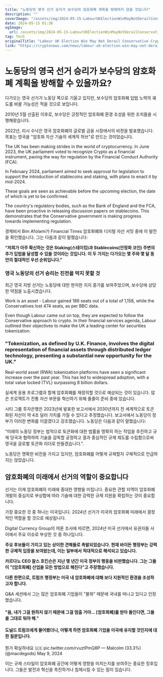 ```yaml
---
title: "노동당의 영국 선거 승리가 보수당의 암호화폐 계획을 방해하지 않을 것입니다"
description: ""
coverImage: "/assets/img/2024-05-15-LabourUKElectionWinMayNotDerailConservativeCryptoPlans_thumbnail.png"
date: 2024-05-15 01:38
ogImage: 
  url: /assets/img/2024-05-15-LabourUKElectionWinMayNotDerailConservativeCryptoPlans_thumbnail.png
tag: Tech
originalTitle: "Labour UK Election Win May Not Derail Conservative Crypto Plans"
link: "https://cryptonews.com/news/labour-uk-election-win-may-not-derail-conservative-crypto-plans.htm"
---
```



# 노동당의 영국 선거 승리가 보수당의 암호화폐 계획을 방해할 수 있을까요?

다가오는 영국 선거가 노동당 쪽으로 기울고 있지만, 보수당의 암호화폐 입법 노력의 궤도를 바꿀 가능성은 적을 것으로 보입니다.

2010년 5월 선출된 이후로, 보수당은 긍정적인 암호화폐 환경 조성을 위한 조치들을 시행해왔습니다.

2022년, 리시 수낙은 영국 암호화폐의 글로벌 금융 시장에서의 비젼을 발표했습니다. 목표는 영국을 "암호화 자산 기술의 세계적 허브"로 만드는 것이었습니다.



The UK has been making strides in the world of cryptocurrency. In June 2023, the UK parliament voted to recognize Crypto as a financial instrument, paving the way for regulation by the Financial Conduct Authority (FCA).

In February 2024, parliament aimed to seek approval for legislation to support the introduction of stablecoins and staking, with plans to enact it by mid-2024.

These goals are seen as achievable before the upcoming election, the date of which is yet to be confirmed.

The country's regulatory bodies, such as the Bank of England and the FCA, have been proactive in releasing discussion papers on stablecoins. This demonstrates that the Conservative government is making progress towards implementing regulation.



경제비서 Bim Afolami가 Financial Times 암호화폐와 디지털 자산 서밋 중에 이 발전을 확인했습니다. 그는 다음과 같이 말했습니다:

**“저희가 아주 확신하는 것은 Staking(스테이킹)과 Stablecoins(안정화 코인) 주변의 추가 입법을 달성할 수 있을 것이라는 것입니다. 이 두 가지는 다가오는 몇 주와 몇 달 동안의 절대적인 우선 순위입니다.”**

### 영국 노동당의 선거 승리는 진전을 막지 못할 것

최근 영국 지방 선거는 노동당에 대한 현저한 지지 증가를 보여주었으며, 보수당에 상당한 약점을 노출시켰습니다.



Work is an asset - Labour gained 186 seats out of a total of 1,158, while the Conservatives lost 474 seats, as per BBC data.

Even though Labour came out on top, they are expected to follow the Conservative approach to crypto. In their financial services agenda, Labour outlined their objectives to make the UK a leading center for securities tokenization.

### "Tokenization, as defined by U.K. Finance, involves the digital representation of financial assets through distributed ledger technology, presenting a substantial new opportunity for the UK."

Real-world asset (RWA) tokenization platforms have seen a significant increase over the past year. This has led to widespread adoption, with a total value locked (TVL) surpassing 8 billion dollars.



실세계 응용 프로그램과 함께 암호화폐를 재정의할 것으로 예상되는 것이 있습니다. 많은 프로젝트가 전통 자산 부문을 혁신하기 위해 줄줄이 준비 중에 있습니다.

시티 그룹 투자은행은 2023년에 발표한 보고서에서 2030년까지 전 세계적으로 토큰화된 자산이 약 4조 달러 가치를 가질 수 있다고 추정했습니다. 보고서에서 노동당이 정부가 이러한 변화를 이끌겠다고 강조했습니다. 노동당은 다음과 같이 말했습니다:

"미래의 노동당 정부는 법적으로 토큰화에 대한 법률을 명확히 하는 작업을 추진하고 규제 당국과 협력하여 기술을 감독할 공정하고 결과 중심적인 규제 제도를 수립함으로써 영국을 글로벌 토큰화 리더로 만들겠습니다.".

노동당은 명확한 비전을 가지고 있지만, 암호화폐를 어떻게 규제할지 구체적으로 언급하지는 않았습니다.



## 암호화폐의 미래에서 선거의 역할이 중요합니다

선거는 이제 암호화폐의 미래에 중대한 영향을 미칩니다. 중요한 관할 지역이 암호화폐 개발의 중심지로 부상함에 따라 기술에 대한 강력한 규제 지원을 확립하는 것이 중요합니다.

가장 중요한 것 중 하나는 미국입니다. 2024년 선거가 미국의 암호화폐 미래에서 결정적인 역할을 할 것으로 예상됩니다.

Digital Currency Group의 여론 조사에 따르면, 2024년 미국 선거에서 유권자들 사이에서 주요 이슈로 부상한 것 중 하나입니다.



**주요 후보들이 가지고 있는 상이한 견해들로 촉발되었습니다. 현재 바이든 행정부는 강력한 규제적 입장을 보여왔는데, 이는 일부에서 적대적으로 해석되고 있습니다.**

**카르다노 CEO 찰스 호킨슨은 지난 몇 년간 미국 정부의 행동을 비판했습니다. 그는 그들이 "[암호화폐] 산업을 모든 방법으로 해친다"고 주장했습니다.**

**다른 한편으로, 트럼프 행정부는 미국 내 암호화폐에 대해 보다 지원적인 환경을 조성하고자 합니다.**



Q&A 세션에서 그는 많은 암호화폐 기업들이 "불화" 때문에 국내를 떠나고 있다고 인정했습니다.

#### "음, 내가 그걸 원하지 않기 때문에 그걸 멈출 거야... [암호화폐]를 받아 들인다면, 그들을 그대로 둬야 해."

#### 도널드 트럼프에게 물어봤더니, 어떻게 하면 암호화폐 기업을 미국에 유지할 것인지에 대한 질문입니다.
뭔가 확실하네요 🇺🇸 pic.twitter.com/rvuztPmQ8P
— Malcolm (33.3%) (@macdegods) May 9, 2024

이는 규제 스타일이 암호화폐 공간에 어떻게 영향을 미치는지를 보여주는 중요한 징후입니다. 그들은 발전과 혁신을 촉진하거나 침체시킬 수 있는 힘이 있습니다.
